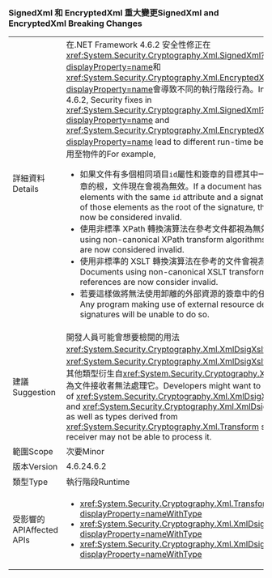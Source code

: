 ### <a name="signedxml-and-encryptedxml-breaking-changes"></a><span data-ttu-id="fa1ce-101">SignedXml 和 EncryptedXml 重大變更</span><span class="sxs-lookup"><span data-stu-id="fa1ce-101">SignedXml and EncryptedXml Breaking Changes</span></span>

|   |   |
|---|---|
|<span data-ttu-id="fa1ce-102">詳細資料</span><span class="sxs-lookup"><span data-stu-id="fa1ce-102">Details</span></span>|<span data-ttu-id="fa1ce-103">在.NET Framework 4.6.2 安全性修正在<xref:System.Security.Cryptography.Xml.SignedXml?displayProperty=name>和<xref:System.Security.Cryptography.Xml.EncryptedXml?displayProperty=name>會導致不同的執行階段行為。</span><span class="sxs-lookup"><span data-stu-id="fa1ce-103">In .NET Framework 4.6.2, Security fixes in <xref:System.Security.Cryptography.Xml.SignedXml?displayProperty=name> and <xref:System.Security.Cryptography.Xml.EncryptedXml?displayProperty=name> lead to different run-time behaviors.</span></span> <span data-ttu-id="fa1ce-104">例如，套用至物件的</span><span class="sxs-lookup"><span data-stu-id="fa1ce-104">For example,</span></span><ul><li><span data-ttu-id="fa1ce-105">如果文件有多個相同項目<code>id</code>屬性和簽章的目標其中一個這些項目為簽章的根，文件現在會視為無效。</span><span class="sxs-lookup"><span data-stu-id="fa1ce-105">If a document has multiple elements with the same <code>id</code> attribute and a signature targets one of those elements as the root of the signature, the document will now be considered invalid.</span></span></li><li><span data-ttu-id="fa1ce-106">使用非標準 XPath 轉換演算法在參考文件都視為無效。</span><span class="sxs-lookup"><span data-stu-id="fa1ce-106">Documents using non-canonical XPath transform algorithms in references are now considered invalid.</span></span></li><li><span data-ttu-id="fa1ce-107">使用非標準的 XSLT 轉換演算法在參考的文件會視為無效。</span><span class="sxs-lookup"><span data-stu-id="fa1ce-107">Documents using non-canonical XSLT transform algorithms in references are now consider invalid.</span></span></li><li><span data-ttu-id="fa1ce-108">若要這樣做將無法使用卸離的外部資源的簽章中的任何程式並利用。</span><span class="sxs-lookup"><span data-stu-id="fa1ce-108">Any program making use of external resource detached signatures will be unable to do so.</span></span></li></ul>|
|<span data-ttu-id="fa1ce-109">建議</span><span class="sxs-lookup"><span data-stu-id="fa1ce-109">Suggestion</span></span>|<span data-ttu-id="fa1ce-110">開發人員可能會想要檢閱的用法<xref:System.Security.Cryptography.Xml.XmlDsigXsltTransform>和<xref:System.Security.Cryptography.Xml.XmlDsigXsltTransform>，以及其他類型衍生自<xref:System.Security.Cryptography.Xml.Transform>因為文件接收者無法處理它。</span><span class="sxs-lookup"><span data-stu-id="fa1ce-110">Developers might want to review the usage of <xref:System.Security.Cryptography.Xml.XmlDsigXsltTransform> and <xref:System.Security.Cryptography.Xml.XmlDsigXsltTransform>, as well as types derived from <xref:System.Security.Cryptography.Xml.Transform> since a document receiver may not be able to process it.</span></span>|
|<span data-ttu-id="fa1ce-111">範圍</span><span class="sxs-lookup"><span data-stu-id="fa1ce-111">Scope</span></span>|<span data-ttu-id="fa1ce-112">次要</span><span class="sxs-lookup"><span data-stu-id="fa1ce-112">Minor</span></span>|
|<span data-ttu-id="fa1ce-113">版本</span><span class="sxs-lookup"><span data-stu-id="fa1ce-113">Version</span></span>|<span data-ttu-id="fa1ce-114">4.6.2</span><span class="sxs-lookup"><span data-stu-id="fa1ce-114">4.6.2</span></span>|
|<span data-ttu-id="fa1ce-115">類型</span><span class="sxs-lookup"><span data-stu-id="fa1ce-115">Type</span></span>|<span data-ttu-id="fa1ce-116">執行階段</span><span class="sxs-lookup"><span data-stu-id="fa1ce-116">Runtime</span></span>|
|<span data-ttu-id="fa1ce-117">受影響的 API</span><span class="sxs-lookup"><span data-stu-id="fa1ce-117">Affected APIs</span></span>|<ul><li><xref:System.Security.Cryptography.Xml.Transform?displayProperty=nameWithType></li><li><xref:System.Security.Cryptography.Xml.XmlDsigXPathTransform?displayProperty=nameWithType></li><li><xref:System.Security.Cryptography.Xml.XmlDsigXsltTransform?displayProperty=nameWithType></li></ul>|

